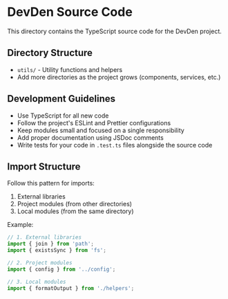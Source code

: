 # DevDen Source Code

This directory contains the TypeScript source code for the DevDen project.

## Directory Structure

- `utils/` - Utility functions and helpers
- Add more directories as the project grows (components, services, etc.)

## Development Guidelines

- Use TypeScript for all new code
- Follow the project's ESLint and Prettier configurations
- Keep modules small and focused on a single responsibility
- Add proper documentation using JSDoc comments
- Write tests for your code in `.test.ts` files alongside the source code

## Import Structure

Follow this pattern for imports:

1. External libraries
2. Project modules (from other directories)
3. Local modules (from the same directory)

Example:

```typescript
// 1. External libraries
import { join } from 'path';
import { existsSync } from 'fs';

// 2. Project modules
import { config } from '../config';

// 3. Local modules
import { formatOutput } from './helpers';
```
